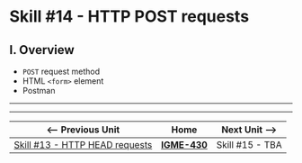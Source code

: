 # Skill #14 - HTTP POST requests


## I. Overview 

- `POST` request method
- HTML `<form>` element
- Postman


<hr><hr>

| <-- Previous Unit | Home | Next Unit -->
| --- | --- | --- 
|   [Skill #13 - HTTP HEAD requests](13-http-head-requests.md) |  [**IGME-430**](../) | Skill #15 - TBA
